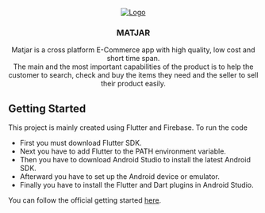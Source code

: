 
<p align="center">
  
  <a href="https://flutter.io/">
    <img src="https://i.ibb.co/THcLkDP/logo.png" alt="Logo">
  </a>
  <h3 align="center">MATJAR</h3>
  <p align="center">
Matjar is a cross platform E-Commerce app with high quality, low cost and short time span.</br>
The main and the most important capabilities of the product is to help the customer to search, check and buy the items they need and the seller to sell their product easily.
  </p>
</p>






## Getting Started

This project is mainly created using Flutter and Firebase.
To run the code
- First you must download Flutter SDK.
- Next you have to add Flutter to the PATH environment variable.
- Then you have to download Android Studio to install the latest Android SDK.
- Afterward you have to set up the Android device or emulator.
- Finally you have to install the Flutter and Dart plugins in Android Studio.

You can follow the official getting started [here](https://flutter.dev/docs/get-started/install).


